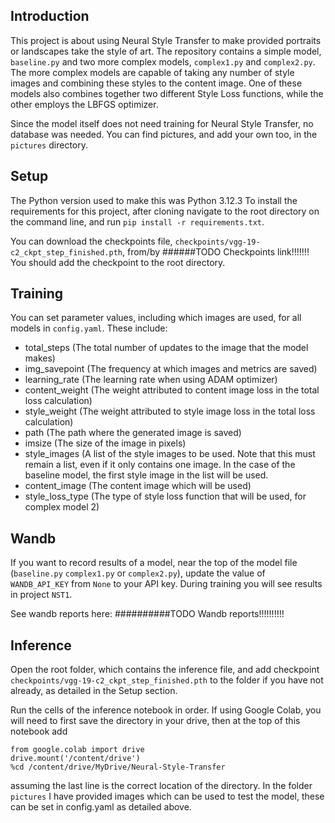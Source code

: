 ## Introduction

This project is about using Neural Style Transfer to make provided portraits or landscapes take the style of art. The repository contains a simple model, `baseline.py` and two more complex models, `complex1.py` and `complex2.py`. The more complex models are capable of taking any number of style images and combining these styles to the content image. One of these models also combines together two different Style Loss functions, while the other employs the LBFGS optimizer.

Since the model itself does not need training for Neural Style Transfer, no database was needed. You can find pictures, and add your own too, in the `pictures` directory.


## Setup

The Python version used to make this was Python 3.12.3
To install the requirements for this project, after cloning navigate to the root directory on the command line, and run `pip install -r requirements.txt`.

You can download the checkpoints file, `checkpoints/vgg-19-c2_ckpt_step_finished.pth`, from/by ######TODO Checkpoints link!!!!!!!
You should add the checkpoint to the root directory.

## Training

You can set parameter values, including which images are used, for all models in `config.yaml`.
These include:
 - total_steps (The total number of updates to the image that the model makes)
 - img_savepoint (The frequency at which images and metrics are saved)
 - learning_rate (The learning rate when using ADAM optimizer)
 - content_weight (The weight attributed to content image loss in the total loss calculation)
 - style_weight (The weight attributed to style image loss in the total loss calculation)
 - path (The path where the generated image is saved)
 - imsize (The size of the image in pixels)
 - style_images (A list of the style images to be used. Note that this must remain a list, even if it only contains one image. In the case of the baseline model, the first style image in the list will be used.
 - content_image (The content image which will be used)
 - style_loss_type (The type of style loss function that will be used, for complex model 2)


## Wandb

If you want to record results of a model, near the top of the model file (`baseline.py` `complex1.py` or `complex2.py`), update the value of `WANDB_API_KEY` from `None` to your API key. During training you will see results in project `NST1`.

See wandb reports here: ##########TODO Wandb reports!!!!!!!!!!

## Inference

Open the root folder, which contains the inference file, and add checkpoint `checkpoints/vgg-19-c2_ckpt_step_finished.pth` to the folder if you have not already, as detailed in the Setup section.

Run the cells of the inference notebook in order. If using Google Colab, you will need to first save the directory in your drive, then at the top of this notebook add
```
from google.colab import drive
drive.mount('/content/drive')
%cd /content/drive/MyDrive/Neural-Style-Transfer
```
assuming the last line is the correct location of the directory. In the folder `pictures` I have provided images which can be used to test the model, these can be set in config.yaml as detailed above.

